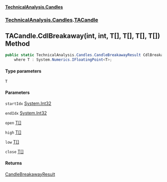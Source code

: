#### [TechnicalAnalysis.Candles](TechnicalAnalysis.Candles.md 'TechnicalAnalysis.Candles')
### [TechnicalAnalysis.Candles](TechnicalAnalysis.Candles.md#TechnicalAnalysis.Candles 'TechnicalAnalysis.Candles').[TACandle](TACandle.md 'TechnicalAnalysis.Candles.TACandle')

## TACandle.CdlBreakaway<T>(int, int, T[], T[], T[], T[]) Method

```csharp
public static TechnicalAnalysis.Candles.CandleBreakawayResult CdlBreakaway<T>(int startIdx, int endIdx, T[] open, T[] high, T[] low, T[] close)
    where T : System.Numerics.IFloatingPoint<T>;
```
#### Type parameters

<a name='TechnicalAnalysis.Candles.TACandle.CdlBreakaway_T_(int,int,T[],T[],T[],T[]).T'></a>

`T`
#### Parameters

<a name='TechnicalAnalysis.Candles.TACandle.CdlBreakaway_T_(int,int,T[],T[],T[],T[]).startIdx'></a>

`startIdx` [System.Int32](https://docs.microsoft.com/en-us/dotnet/api/System.Int32 'System.Int32')

<a name='TechnicalAnalysis.Candles.TACandle.CdlBreakaway_T_(int,int,T[],T[],T[],T[]).endIdx'></a>

`endIdx` [System.Int32](https://docs.microsoft.com/en-us/dotnet/api/System.Int32 'System.Int32')

<a name='TechnicalAnalysis.Candles.TACandle.CdlBreakaway_T_(int,int,T[],T[],T[],T[]).open'></a>

`open` [T](TACandle.CdlBreakaway_T_(int,int,T[],T[],T[],T[]).md#TechnicalAnalysis.Candles.TACandle.CdlBreakaway_T_(int,int,T[],T[],T[],T[]).T 'TechnicalAnalysis.Candles.TACandle.CdlBreakaway<T>(int, int, T[], T[], T[], T[]).T')[[]](https://docs.microsoft.com/en-us/dotnet/api/System.Array 'System.Array')

<a name='TechnicalAnalysis.Candles.TACandle.CdlBreakaway_T_(int,int,T[],T[],T[],T[]).high'></a>

`high` [T](TACandle.CdlBreakaway_T_(int,int,T[],T[],T[],T[]).md#TechnicalAnalysis.Candles.TACandle.CdlBreakaway_T_(int,int,T[],T[],T[],T[]).T 'TechnicalAnalysis.Candles.TACandle.CdlBreakaway<T>(int, int, T[], T[], T[], T[]).T')[[]](https://docs.microsoft.com/en-us/dotnet/api/System.Array 'System.Array')

<a name='TechnicalAnalysis.Candles.TACandle.CdlBreakaway_T_(int,int,T[],T[],T[],T[]).low'></a>

`low` [T](TACandle.CdlBreakaway_T_(int,int,T[],T[],T[],T[]).md#TechnicalAnalysis.Candles.TACandle.CdlBreakaway_T_(int,int,T[],T[],T[],T[]).T 'TechnicalAnalysis.Candles.TACandle.CdlBreakaway<T>(int, int, T[], T[], T[], T[]).T')[[]](https://docs.microsoft.com/en-us/dotnet/api/System.Array 'System.Array')

<a name='TechnicalAnalysis.Candles.TACandle.CdlBreakaway_T_(int,int,T[],T[],T[],T[]).close'></a>

`close` [T](TACandle.CdlBreakaway_T_(int,int,T[],T[],T[],T[]).md#TechnicalAnalysis.Candles.TACandle.CdlBreakaway_T_(int,int,T[],T[],T[],T[]).T 'TechnicalAnalysis.Candles.TACandle.CdlBreakaway<T>(int, int, T[], T[], T[], T[]).T')[[]](https://docs.microsoft.com/en-us/dotnet/api/System.Array 'System.Array')

#### Returns
[CandleBreakawayResult](CandleBreakawayResult.md 'TechnicalAnalysis.Candles.CandleBreakawayResult')